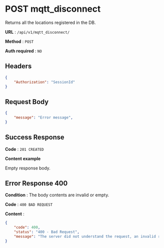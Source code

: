 # POST mqtt_disconnect

Returns all the locations registered in the DB.

**URL** : `/api/v1/mqtt_disconnect/`

**Method** : `POST`

**Auth required** : `NO`

## Headers

```json
{
    "Authorization": "SessionId"
}
```

## Request Body

```json
{
    "message": "Error message",
}
```

## Success Response

**Code** : `201 CREATED`

**Content example**

Empty response body.

## Error Response 400

**Condition** : The body contents are invalid or empty.

**Code** : `400 BAD REQUEST`

**Content** :

```json
{
    "code": 400,
    "status": "400 - Bad Request",
    "message": "The server did not understand the request, an invalid request body or headers may have been given."
}
```